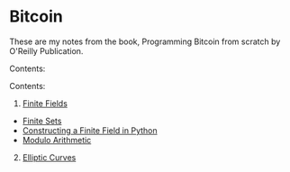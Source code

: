 # Bitcoin

These are my notes from the book, Programming Bitcoin from scratch by O'Reilly Publication.

Contents:

Contents:
1. [Finite Fields](#finite-fields)
  * [Finite Sets](#finite-sets) 
  * [Constructing a Finite Field in Python](#finite-field-python)
  * [Modulo Arithmetic](#modulo-arithmetic)
2. [Elliptic Curves](#elliptic-curves)
